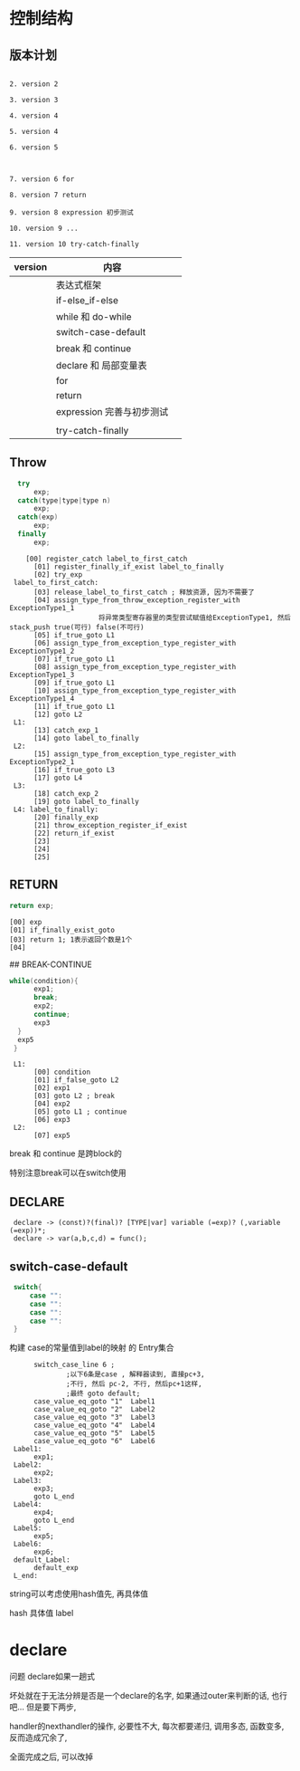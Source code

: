 # 控制结构

## 版本计划

```

2. version 2 

3. version 3 

4. version 4 

5. version 4 

6. version 5 



7. version 6 for

8. version 7 return

9. version 8 expression 初步测试

10. version 9 ...

11. version 10 try-catch-finally
```



| version | 内容                      |      |
| ------- | ------------------------- | ---- |
|         | 表达式框架                |      |
|         | if-else_if-else           |      |
|         | while 和 do-while         |      |
|         | switch-case-default       |      |
|         | break 和 continue         |      |
|         | declare 和 局部变量表     |      |
|         | for                       |      |
|         | return                    |      |
|         | expression 完善与初步测试 |      |
|         |                           |      |
|         | try-catch-finally         |      |



## Throw

```java
  try
      exp;
  catch(type|type|type n)
      exp;
  catch(exp)
      exp;
  finally
      exp;
```



```embeddedjs
	[00] register_catch label_to_first_catch
      [01] register_finally_if_exist label_to_finally
      [02] try_exp
 label_to_first_catch:
      [03] release_label_to_first_catch ; 释放资源, 因为不需要了
      [04] assign_type_from_throw_exception_register_with ExceptionType1_1
                      将异常类型寄存器里的类型尝试赋值给ExceptionType1, 然后stack_push true(可行) false(不可行)
      [05] if_true_goto L1
      [06] assign_type_from_exception_type_register_with ExceptionType1_2
      [07] if_true_goto L1
      [08] assign_type_from_exception_type_register_with ExceptionType1_3
      [09] if_true_goto L1
      [10] assign_type_from_exception_type_register_with ExceptionType1_4
      [11] if_true_goto L1
      [12] goto L2
 L1:
      [13] catch_exp_1
      [14] goto label_to_finally
 L2:
      [15] assign_type_from_exception_type_register_with ExceptionType2_1
      [16] if_true_goto L3
      [17] goto L4
 L3:
      [18] catch_exp_2
      [19] goto label_to_finally
 L4: label_to_finally:
      [20] finally_exp
      [21] throw_exception_register_if_exist
      [22] return_if_exist
      [23]
      [24]
      [25]
```





##  RETURN

```java
return exp;
```





```
[00] exp
[01] if_finally_exist_goto
[03] return 1; 1表示返回个数是1个
[04]
```



 <p>
## BREAK-CONTINUE

```java
while(condition){
      exp1;
      break;
      exp2;
      continue;
      exp3
  }
  exp5
 }
```

```
 L1:
      [00] condition
      [01] if_false_goto L2
      [02] exp1
      [03] goto L2 ; break
      [04] exp2
      [05] goto L1 ; continue
      [06] exp3
 L2:
      [07] exp5
```







break 和 continue 是跨block的

特别注意break可以在switch使用

## DECLARE



```regex
 declare -> (const)?(final)? [TYPE|var] variable (=exp)? (,variable (=exp))*;
 declare -> var(a,b,c,d) = func();
```



## switch-case-default

```java
 switch{
     case "":
     case "":
     case "":
     case "":
 }
```


构建 case的常量值到label的映射 的 Entry集合

```embeddedjs
      switch_case_line 6 ;
              ;以下6条是case , 解释器读到, 直接pc+3,
              ;不行, 然后 pc-2, 不行, 然后pc+1这样,
              ;最终 goto default;
      case_value_eq_goto "1"  Label1
      case_value_eq_goto "2"  Label2
      case_value_eq_goto "3"  Label3
      case_value_eq_goto "4"  Label4
      case_value_eq_goto "5"  Label5
      case_value_eq_goto "6"  Label6
 Label1:
      exp1;
 Label2:
      exp2;
 Label3:
      exp3;
      goto L_end
 Label4:
      exp4;
      goto L_end
 Label5:
      exp5;
 Label6:
      exp6;
 default_Label:
      default_exp
 L_end:
```



string可以考虑使用hash值先, 再具体值

hash 具体值 label



# declare

问题 declare如果一趟式

坏处就在于无法分辨是否是一个declare的名字, 如果通过outer来判断的话, 也行吧... 但是要下两步,

handler的nexthandler的操作, 必要性不大, 每次都要递归, 调用多态, 函数变多, 反而造成冗余了,

全面完成之后, 可以改掉

